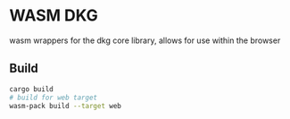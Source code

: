 # WASM DKG

wasm wrappers for the dkg core library, allows for use within the browser

## Build

``` bash
cargo build
# build for web target
wasm-pack build --target web
```